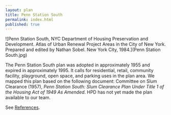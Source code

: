 ```yaml
---
layout: plan
title: Penn Station South
permalink: index.html
published: true
---
```


<!---![Atlantic Terminal, NYC Department of Housing Preservation and Development. Community Development Progress Report: 1968. Prepared and edited by Nathan Sobel. New York City, 1968.](Penn Station South.png)-->
![Penn Station South, NYC Department of Housing Preservation and Development. Atlas of Urban Renewal Project Areas in the City of New York. Prepared and edited by Nathan Sobel. New York City, 1984.](Penn Station South.jpg)

The Penn Station South plan was adopted in approximately 1955 and expired in approximately 1995. It calls for residential, retail, community facility, playground, open space, and parking uses in the plan area. We mapped this plan based on the following document: Committee on Slum Clearance (1957), _Penn Station South: Slum Clearance Plan Under Title 1 of the Housing Act of 1949 As Amended_. HPD has not yet made the plan available to our team.

See [References](http://www.urbanreviewer.org/#page=references.html).